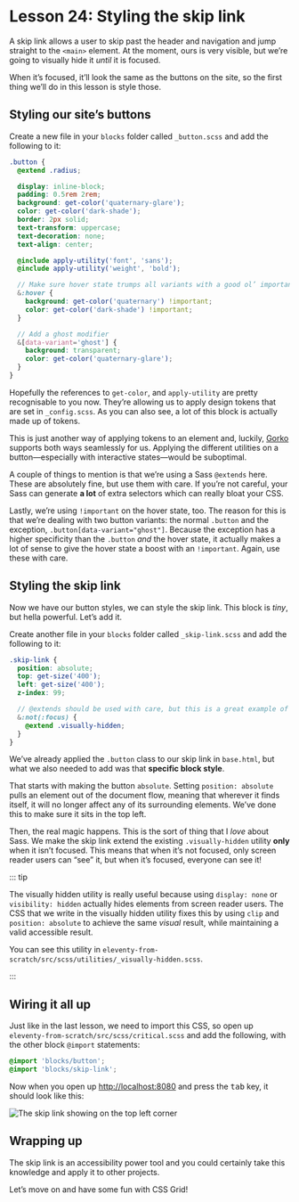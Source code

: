 # Lesson 24: Styling the skip link

A skip link allows a user to skip past the header and navigation and jump straight to the `<main>` element. At the moment, ours is very visible, but we’re going to visually hide it _until_ it is focused.

When it’s focused, it’ll look the same as the buttons on the site, so the first thing we’ll do in this lesson is style those.

## Styling our site’s buttons

Create a new file in your `blocks` folder called `_button.scss` and add the following to it:

```scss
.button {
  @extend .radius;

  display: inline-block;
  padding: 0.5rem 2rem;
  background: get-color('quaternary-glare');
  color: get-color('dark-shade');
  border: 2px solid;
  text-transform: uppercase;
  text-decoration: none;
  text-align: center;

  @include apply-utility('font', 'sans');
  @include apply-utility('weight', 'bold');

  // Make sure hover state trumps all variants with a good ol’ important
  &:hover {
    background: get-color('quaternary') !important;
    color: get-color('dark-shade') !important;
  }

  // Add a ghost modifier
  &[data-variant='ghost'] {
    background: transparent;
    color: get-color('quaternary-glare');
  }
}
```

Hopefully the references to `get-color`, and `apply-utility` are pretty recognisable to you now. They’re allowing us to apply design tokens that are set in `_config.scss`. As you can also see, a lot of this block is actually made up of tokens.

This is just another way of applying tokens to an element and, luckily, [Gorko](https://github.com/hankchizljaw/gorko) supports both ways seamlessly for us. Applying the different utilities on a button—especially with interactive states—would be suboptimal.

A couple of things to mention is that we’re using a Sass `@extends` here. These are absolutely fine, but use them with care. If you’re not careful, your Sass can generate **a lot** of extra selectors which can really bloat your CSS.

Lastly, we’re using `!important` on the hover state, too. The reason for this is that we’re dealing with two button variants: the normal `.button` and the exception, `.button[data-variant="ghost"]`. Because the exception has a higher specificity than the `.button` _and_ the hover state, it actually makes a lot of sense to give the hover state a boost with an `!important`. Again, use these with care.

## Styling the skip link

Now we have our button styles, we can style the skip link. This block is _tiny_, but hella powerful. Let’s add it.

Create another file in your `blocks` folder called `_skip-link.scss` and add the following to it:

```scss
.skip-link {
  position: absolute;
  top: get-size('400');
  left: get-size('400');
  z-index: 99;

  // @extends should be used with care, but this is a great example of them being hella useful
  &:not(:focus) {
    @extend .visually-hidden;
  }
}
```

We’ve already applied the `.button` class to our skip link in `base.html`, but what we also needed to add was that **specific block style**.

That starts with making the button `absolute`. Setting `position: absolute` pulls an element out of the document flow, meaning that wherever it finds itself, it will no longer affect any of its surrounding elements. We’ve done this to make sure it sits in the top left.

Then, the real magic happens. This is the sort of thing that I _love_ about Sass. We make the skip link extend the existing `.visually-hidden` utility **only** when it isn’t focused. This means that when it’s not focused, only screen reader users can “see” it, but when it’s focused, everyone can see it!

::: tip

The visually hidden utility is really useful because using `display: none` or `visibility: hidden` actually hides elements from screen reader users. The CSS that we write in the visually hidden utility fixes this by using `clip` and `position: absolute` to achieve the same _visual_ result, while maintaining a valid accessible result.

You can see this utility in `eleventy-from-scratch/src/scss/utilities/_visually-hidden.scss`.

:::

## Wiring it all up

Just like in the last lesson, we need to import this CSS, so open up `eleventy-from-scratch/src/scss/critical.scss` and add the following, with the other block `@import` statements:

```scss
@import 'blocks/button';
@import 'blocks/skip-link';
```

Now when you open up <http://localhost:8080> and press the <kbd>tab</kbd> key, it should look like this:

![The skip link showing on the top left corner](/images/courses/learn-eleventy-from-scratch/ss-skip-link.jpg)

## Wrapping up

The skip link is an accessibility power tool and you could certainly take this knowledge and apply it to other projects.

Let’s move on and have some fun with CSS Grid!
